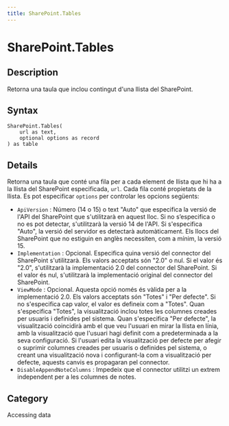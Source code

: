 ```yaml
---
title: SharePoint.Tables
---
```


# SharePoint.Tables


## Description

Retorna una taula que inclou contingut d&#39;una llista del SharePoint.


## Syntax

```powerquery
SharePoint.Tables(
    url as text,
    optional options as record
) as table
```


## Details

Retorna una taula que conté una fila per a cada element de llista que hi ha a la llista del SharePoint especificada, <code>url</code>. Cada fila conté propietats de la llista. Es pot especificar <code>options</code> per controlar les opcions següents:    <ul><li><code>ApiVersion</code> : N&#250;mero (14 o 15) o text &quot;Auto&quot; que especifica la versi&#243; de l&#39;API del SharePoint que s&#39;utilitzar&#224; en aquest lloc. Si no s’especifica o no es pot detectar, s&#39;utilitzar&#224; la versi&#243; 14 de l&#39;API. Si s&#39;especifica &quot;Auto&quot;, la versi&#243; del servidor es detectar&#224; autom&#224;ticament. Els llocs del SharePoint que no estiguin en angl&#232;s necessiten, com a m&#237;nim, la versi&#243; 15.</li><li><code>Implementation</code> : Opcional. Especifica quina versi&#243; del connector del SharePoint s&#39;utilitzar&#224;. Els valors acceptats s&#243;n &quot;2.0&quot; o nul. Si el valor &#233;s &quot;2.0&quot;, s&#39;utilitzar&#224; la implementaci&#243; 2.0 del connector del SharePoint. Si el valor &#233;s nul, s&#39;utilitzar&#224; la implementaci&#243; original del connector del SharePoint.</li><li><code>ViewMode</code> : Opcional. Aquesta opci&#243; nom&#233;s &#233;s v&#224;lida per a la implementaci&#243; 2.0. Els valors acceptats s&#243;n &quot;Totes&quot; i &quot;Per defecte&quot;. Si no s&#39;especifica cap valor, el valor es defineix com a &quot;Totes&quot;. Quan s&#39;especifica &quot;Totes&quot;, la visualitzaci&#243; inclou totes les columnes creades per usuaris i definides pel sistema. Quan s&#39;especifica &quot;Per defecte&quot;, la visualitzaci&#243; coincidir&#224; amb el que veu l&#39;usuari en mirar la llista en l&#237;nia, amb la visualitzaci&#243; que l&#39;usuari hagi definit com a predeterminada a la seva configuraci&#243;. Si l&#39;usuari edita la visualitzaci&#243; per defecte per afegir o suprimir columnes creades per usuaris o definides pel sistema, o creant una visualitzaci&#243; nova i configurant-la com a visualitzaci&#243; per defecte, aquests canvis es propagaran pel connector.</li><li><code>DisableAppendNoteColumns</code> : Impedeix que el connector utilitzi un extrem independent per a les columnes de notes.</li></ul>    



## Category
Accessing data
